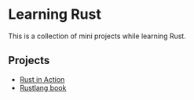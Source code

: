# Learning Rust
This is a collection of mini projects while learning Rust.

## Projects
- [Rust in Action](./rust_in_action/)
- [Rustlang book](./rustlang_book/)